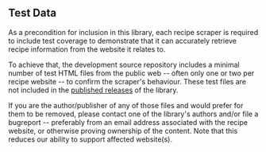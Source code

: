 Test Data
---------

As a precondition for inclusion in this library, each recipe scraper is required to include test coverage to demonstrate that it can accurately retrieve recipe information from the website it relates to.

To achieve that, the development source repository includes a minimal number of test HTML files from the public web -- often only one or two per recipe website -- to confirm the scraper's behaviour.  These test files are not included in the [published releases](https://pypi.org/project/recipe-scrapers/) of the library.

If you are the author/publisher of any of those files and would prefer for them to be removed, please contact one of the library's authors and/or file a bugreport -- preferably from an email address associated with the recipe website, or otherwise proving ownership of the content.  Note that this reduces our ability to support affected website(s).

